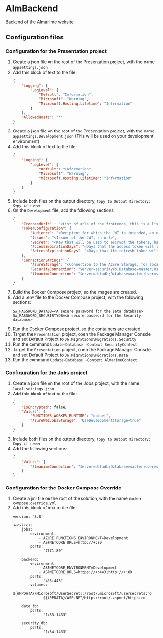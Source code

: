 # AlmBackend

Backend of the Almanime website

## Configuration files

### Configuration for the Presentation project

1. Create a json file on the root of the Presentation project, with the name `appsettings.json`
2. Add this block of text to the file:
	```JSON
    {
        "Logging": {
            "LogLevel": {
                "Default": "Information",
                "Microsoft": "Warning",
                "Microsoft.Hosting.Lifetime": "Information"
            }
        },
        "AllowedHosts": "*"
    }
	```
3. Create a json file on the root of the Presentation project, with the name `appsettings.Development.json` (This will be used on your development environment)
4. Add this block of text to the file:
    ```JSON
    {
        "Logging": {
            "LogLevel": {
                "Default": "Information",
                "Microsoft": "Warning",
                "Microsoft.Hosting.Lifetime": "Information"
            }
        }
    }
    ```
5. Include both files on the output directory, `Copy to Output Directory: Copy if newer`
6. On the `Development` file, add the following sections:
    ```JSON
    {
        "FrontendUrls" : "<List of urls of the frontends, this is a list to allow the local and deployed frontends to use this backend>",
        "TokenConfiguration": {
            "Audience": "<Recipient for which the JWT is intended, an url>",
            "Issuer": "<Issuer of the JWT, an url>",
            "Secret": "<Key that will be used to encrypt the tokens, has to be 128 bytes long>",
            "AccessExpirationDays": "<Days that the access token will last>",
            "RefreshExpirationDays": "<Days that the refresh token will last>"
        },
        "ConnectionStrings": {
            "AzureStorage": "<Connection to the Azure Storage, for localhost use UseDevelopmentStorage=true>",
            "SecurityConnection": "Server=securitydb;Database=master;User=sa;Password=<The SA_PASSWORD_SECURIRTYDB environment variable from .env in the Docker Compose>",
            "AlmanimeConnection": "Server=datadb;Database=master;User=sa;Password=<The SA_PASSWORD_DATADB environment variable from .env in the Docker Compose>"
        }
    }
    ```
7. Build the Docker Compose project, so the images are created.
8. Add a .env file to the Docker Compose project, with the following sections:
    ```
    SA_PASSWORD_DATADB=<A secure password for the Data database>
    SA_PASSWORD_SECURIRTYDB=<A secure password for the Security database>
    ```
9. Run the Docker Compose project, so the containers are created.
10. Target the `Presentation` project, open the Package Manager Console and set Default Project to `06.Migrations\Migrations.Security`
11. Run the command `Update-Database -Context SecurityContext`
12. Target the `Presentation` project, open the Package Manager Console and set Default Project to `06.Migrations\Migrations.Data`
13. Run the command `Update-Database -Context AlmanimeContext`



### Configuration for the Jobs project

1. Create a json file on the root of the Jobs project, with the name `local.settings.json`
2. Add this block of text to the file:
	```JSON
    {
        "IsEncrypted": false,
        "Values": {
            "FUNCTIONS_WORKER_RUNTIME": "dotnet",
            "AzureWebJobsStorage": "UseDevelopmentStorage=true"
        }
    }
	```
3. Include both files on the output directory, `Copy to Output Directory: Copy if newer`
6. Add the following sections:
    ```JSON
    {
        "Values": {
            "AlmanimeConnection": "Server=datadb;Database=master;User=sa;Password=<The SA_PASSWORD_DATADB environment variable from .env in the Docker Compose>"
        }
    }
    ```



### Configuration for the Docker Compose Override

1. Create a jml file on the root of the solution, with the name `docker-compose.override.yml`
2. Add this block of text to the file:
    ```YML
    version: '3.8'

    services:
        jobs:
            environment:
                - AZURE_FUNCTIONS_ENVIRONMENT=Development
                - ASPNETCORE_URLS=http://+:80
            ports:
                - "7071:80"

        backend:
            environment:
                - ASPNETCORE_ENVIRONMENT=Development
                - ASPNETCORE_URLS=https://+:443;http://+:80
            ports:
                - "433:443"
            volumes:
                - ${APPDATA}/Microsoft/UserSecrets:/root/.microsoft/usersecrets:ro
                - ${APPDATA}/ASP.NET/Https:/root/.aspnet/https:ro

        data_db:
            ports:
                - "1433:1433"
    
        security_db:
            ports:
                - "1434:1433"
    ```